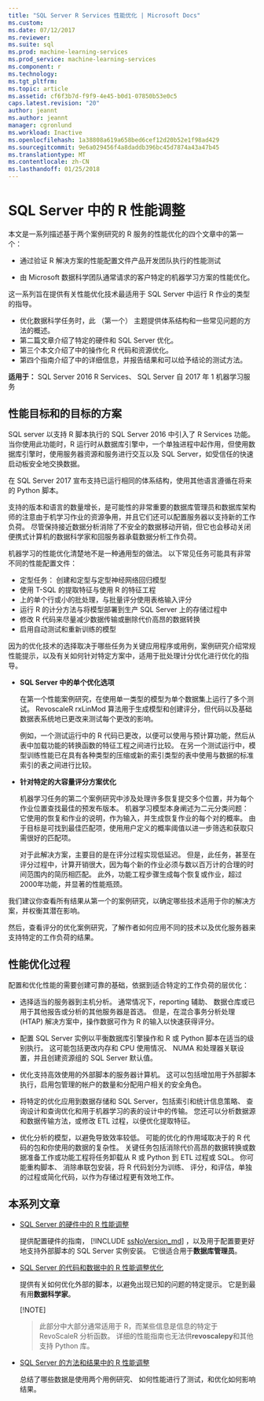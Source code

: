```yaml
---
title: "SQL Server R Services 性能优化 | Microsoft Docs"
ms.custom: 
ms.date: 07/12/2017
ms.reviewer: 
ms.suite: sql
ms.prod: machine-learning-services
ms.prod_service: machine-learning-services
ms.component: r
ms.technology: 
ms.tgt_pltfrm: 
ms.topic: article
ms.assetid: cf6f3b7d-f9f9-4e45-b0d1-07850b53e0c5
caps.latest.revision: "20"
author: jeannt
ms.author: jeannt
manager: cgronlund
ms.workload: Inactive
ms.openlocfilehash: 1a38808a619a658bed6cef12d20b52e1f98ad429
ms.sourcegitcommit: 9e6a029456f4a8daddb396bc45d7874a43a47b45
ms.translationtype: MT
ms.contentlocale: zh-CN
ms.lasthandoff: 01/25/2018
---
```

# <a name="performance-tuning-for-r-in-sql-server"></a>SQL Server 中的 R 性能调整

本文是一系列描述基于两个案例研究的 R 服务的性能优化的四个文章中的第一个：

- 通过验证 R 解决方案的性能配置文件产品开发团队执行的性能测试

- 由 Microsoft 数据科学团队通常请求的客户特定的机器学习方案的性能优化。

这一系列旨在提供有关性能优化技术最适用于 SQL Server 中运行 R 作业的类型的指导。

+ 优化数据科学任务时，此 （第一个） 主题提供体系结构和一些常见问题的方法的概述。
+ 第二篇文章介绍了特定的硬件和 SQL Server 优化。
+ 第三个本文介绍了中的操作化 R 代码和资源优化。
+ 第四个指南介绍了中的详细信息，并报告结果和可以给予结论的测试方法。

**适用于：** SQL Server 2016 R Services、 SQL Server 自 2017 年 1 机器学习服务

## <a name="performance-goals-and-targeted-scenarios"></a>性能目标和的目标的方案

SQL server 以支持 R 脚本执行的 SQL Server 2016 中引入了 R Services 功能。 当你使用此功能时，R 运行时从数据库引擎中，一个单独进程中起作用，但使用数据库引擎时，使用服务器资源和服务进行交互以及 SQL Server，如受信任的快速启动板安全地交换数据。

在 SQL Server 2017 宣布支持已运行相同的体系结构，使用其他语言遵循在将来的 Python 脚本。

支持的版本和语言的数量增长，是可能性的非常重要的数据库管理员和数据库架构师的注意由于机学习作业的资源争用，并且它们还可以配置服务器以支持新的工作负荷。 尽管保持接近数据分析消除了不安全的数据移动开销，但它也会移动关闭便携式计算机的数据科学家和回服务器承载数据分析工作负荷。

机器学习的性能优化清楚地不是一种通用型的做法。 以下常见任务可能具有非常不同的性能配置文件：

- 定型任务： 创建和定型与定型神经网络回归模型
- 使用 T-SQL 的提取特征与使用 R 的特征工程
- 上的单个行或小的批处理，与批量评分使用表格输入评分
- 运行 R 的计分方法与将模型部署到生产 SQL Server 上的存储过程中
- 修改 R 代码来尽量减少数据传输或删除代价高昂的数据转换
- 启用自动测试和重新训练的模型

因为的优化技术的选择取决于哪些任务为关键应用程序或用例，案例研究介绍常规性能提示，以及有关如何针对特定方案中，适用于批处理计分优化进行优化的指导。

+ **SQL Server 中的单个优化选项**

    在第一个性能案例研究，在使用单一类型的模型为单个数据集上运行了多个测试。 RevoscaleR rxLinMod 算法用于生成模型和创建评分，但代码以及基础数据表系统地已更改来测试每个更改的影响。

    例如，一个测试运行中的 R 代码已更改，以便可以使用与预计算功能，然后从表中加载功能的转换函数的特征工程之间进行比较。 在另一个测试运行中，模型训练性能已在具有各种类型的压缩或新的索引类型的表中使用与数据的标准索引的表之间进行比较。

+ **针对特定的大容量评分方案优化**

    机器学习任务的第二个案例研究中涉及处理许多恢复提交多个位置，并为每个作业位置查找最佳的预发布版本。 机器学习模型本身阐述为二元分类问题： 它使用的恢复和作业的说明，作为输入，并生成恢复作业的每个对的概率。 由于目标是可找到最佳匹配项，使用用户定义的概率阈值以进一步筛选和获取只需很好的匹配项。

    对于此解决方案，主要目的是在评分过程实现低延迟。 但是，此任务，甚至在评分过程中，计算开销很大，因为每个新的作业必须与数以百万计的合理的时间范围内的简历相匹配。 此外，功能工程步骤生成每个恢复或作业，超过 2000年功能，并显著的性能瓶颈。

我们建议你查看所有结果从第一个的案例研究，以确定哪些技术适用于你的解决方案，并权衡其潜在影响。

然后，查看评分的优化案例研究，了解作者如何应用不同的技术以及优化服务器来支持特定的工作负荷的结果。

## <a name="performance-optimization-process"></a>性能优化过程

配置和优化性能的需要创建可靠的基础，依据到适合特定的工作负荷的层优化：

- 选择适当的服务器到主机分析。 通常情况下，reporting 辅助、 数据仓库或已用于其他报告或分析的其他服务器是首选。 但是，在混合事务分析处理 (HTAP) 解决方案中，操作数据可作为 R 的输入以快速获得评分。

- 配置 SQL Server 实例以平衡数据库引擎操作和 R 或 Python 脚本在适当的级别执行。 这可能包括更改内存和 CPU 使用情况、 NUMA 和处理器关联设置，并且创建资源组的 SQL Server 默认值。

- 优化支持高效使用的外部脚本的服务器计算机。 这可以包括增加用于外部脚本执行，启用包管理的帐户的数量和分配用户相关的安全角色。

- 将特定的优化应用到数据存储和 SQL Server，包括索引和统计信息策略、 查询设计和查询优化和用于机器学习的表的设计中的传输。 您还可以分析数据源和数据传输方法，或修改 ETL 过程，以便优化提取特征。

- 优化分析的模型，以避免导致效率较低。 可能的优化的作用域取决于的 R 代码的包和你使用的数据的复杂性。 关键任务包括消除代价高昂的数据转换或数据准备工作或功能工程将任务卸载从 R 或 Python 到 ETL 过程或 SQL。 你可能重构脚本、 消除串联包安装，将 R 代码划分为训练、 评分，和评估，单独的过程或简化代码，以作为存储过程更有效地工作。

## <a name="articles-in-this-series"></a>本系列文章

+ [SQL Server 的硬件中的 R 性能调整](..\r\sql-server-configuration-r-services.md)

    提供配置硬件的指南， [!INCLUDE [ssNoVersion_md](..\..\includes\ssnoversion-md.md)] ，以及用于配置要更好地支持外部脚本的 SQL Server 实例安装。 它很适合用于**数据库管理员**。

+ [SQL Server 的代码和数据中的 R 性能调整优化](..\r\r-and-data-optimization-r-services.md)

    提供有关如何优化外部的脚本，以避免出现已知的问题的特定提示。 它是到最有用**数据科学家**。

    [!NOTE]
    > 此部分中大部分通常适用于 R，而某些信息是信息的特定于 RevoScaleR 分析函数。 详细的性能指南也无法供**revoscalepy**和其他支持 Python 库。

+ [SQL Server 的方法和结果中的 R 性能调整](..\r\performance-case-study-r-services.md)

    总结了哪些数据是使用两个用例研究、 如何性能进行了测试，和优化如何影响结果。
